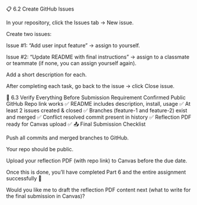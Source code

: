 📋 6.2 Create GitHub Issues

In your repository, click the Issues tab → New issue.

Create two issues:

Issue #1: “Add user input feature” → assign to yourself.

Issue #2: “Update README with final instructions” → assign to a classmate or teammate (if none, you can assign yourself again).

Add a short description for each.

After completing each task, go back to the issue → click Close issue.

🏁 6.3 Verify Everything Before Submission
Requirement	Confirmed
Public GitHub Repo link works	✅
README includes description, install, usage	✅
At least 2 issues created & closed	✅
Branches (feature-1 and feature-2) exist and merged	✅
Conflict resolved commit present in history	✅
Reflection PDF ready for Canvas upload	✅
📤 Final Submission Checklist

Push all commits and merged branches to GitHub.

Your repo should be public.

Upload your reflection PDF (with repo link) to Canvas before the due date.

Once this is done, you’ll have completed Part 6 and the entire assignment successfully 🎯

Would you like me to draft the reflection PDF content next (what to write for the final submission in Canvas)?
